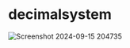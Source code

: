 # decimalsystem
![Screenshot 2024-09-15 204735](https://github.com/user-attachments/assets/0d4283fa-82bd-4795-8480-add93e2d4627)
